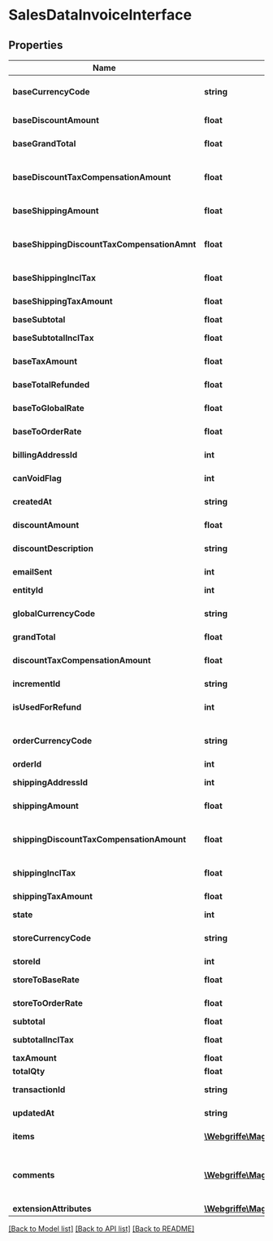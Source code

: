 # SalesDataInvoiceInterface

## Properties
Name | Type | Description | Notes
------------ | ------------- | ------------- | -------------
**baseCurrencyCode** | **string** | Base currency code. | [optional] 
**baseDiscountAmount** | **float** | Base discount amount. | [optional] 
**baseGrandTotal** | **float** | Base grand total. | [optional] 
**baseDiscountTaxCompensationAmount** | **float** | Base discount tax compensation amount. | [optional] 
**baseShippingAmount** | **float** | Base shipping amount. | [optional] 
**baseShippingDiscountTaxCompensationAmnt** | **float** | Base shipping discount tax compensation amount. | [optional] 
**baseShippingInclTax** | **float** | Base shipping including tax. | [optional] 
**baseShippingTaxAmount** | **float** | Base shipping tax amount. | [optional] 
**baseSubtotal** | **float** | Base subtotal. | [optional] 
**baseSubtotalInclTax** | **float** | Base subtotal including tax. | [optional] 
**baseTaxAmount** | **float** | Base tax amount. | [optional] 
**baseTotalRefunded** | **float** | Base total refunded. | [optional] 
**baseToGlobalRate** | **float** | Base-to-global rate. | [optional] 
**baseToOrderRate** | **float** | Base-to-order rate. | [optional] 
**billingAddressId** | **int** | Billing address ID. | [optional] 
**canVoidFlag** | **int** | Can void flag value. | [optional] 
**createdAt** | **string** | Created-at timestamp. | [optional] 
**discountAmount** | **float** | Discount amount. | [optional] 
**discountDescription** | **string** | Discount description. | [optional] 
**emailSent** | **int** | Email-sent flag value. | [optional] 
**entityId** | **int** | Invoice ID. | [optional] 
**globalCurrencyCode** | **string** | Global currency code. | [optional] 
**grandTotal** | **float** | Grand total. | [optional] 
**discountTaxCompensationAmount** | **float** | Discount tax compensation amount. | [optional] 
**incrementId** | **string** | Increment ID. | [optional] 
**isUsedForRefund** | **int** | Is-used-for-refund flag value. | [optional] 
**orderCurrencyCode** | **string** | Order currency code. | [optional] 
**orderId** | **int** | Order ID. | 
**shippingAddressId** | **int** | Shipping address ID. | [optional] 
**shippingAmount** | **float** | Shipping amount. | [optional] 
**shippingDiscountTaxCompensationAmount** | **float** | Shipping discount tax compensation amount. | [optional] 
**shippingInclTax** | **float** | Shipping including tax. | [optional] 
**shippingTaxAmount** | **float** | Shipping tax amount. | [optional] 
**state** | **int** | State. | [optional] 
**storeCurrencyCode** | **string** | Store currency code. | [optional] 
**storeId** | **int** | Store ID. | [optional] 
**storeToBaseRate** | **float** | Store-to-base rate. | [optional] 
**storeToOrderRate** | **float** | Store-to-order rate. | [optional] 
**subtotal** | **float** | Subtotal. | [optional] 
**subtotalInclTax** | **float** | Subtotal including tax. | [optional] 
**taxAmount** | **float** | Tax amount. | [optional] 
**totalQty** | **float** | Total quantity. | 
**transactionId** | **string** | Transaction ID. | [optional] 
**updatedAt** | **string** | Updated-at timestamp. | [optional] 
**items** | [**\Webgriffe\MagentoApiClient\Model\SalesDataInvoiceItemInterface[]**](SalesDataInvoiceItemInterface.md) | Array of invoice items. | 
**comments** | [**\Webgriffe\MagentoApiClient\Model\SalesDataInvoiceCommentInterface[]**](SalesDataInvoiceCommentInterface.md) | Array of any invoice comments. Otherwise, null. | [optional] 
**extensionAttributes** | [**\Webgriffe\MagentoApiClient\Model\SalesDataInvoiceExtensionInterface**](SalesDataInvoiceExtensionInterface.md) |  | [optional] 

[[Back to Model list]](../README.md#documentation-for-models) [[Back to API list]](../README.md#documentation-for-api-endpoints) [[Back to README]](../README.md)


